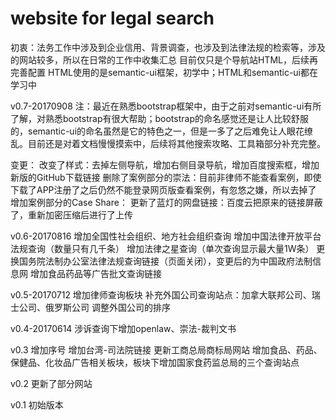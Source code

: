 # website for legal search
初衷：法务工作中涉及到企业信用、背景调查，也涉及到法律法规的检索等，涉及的网站较多，所以在日常的工作中收集汇总
目前仅只是个导航站HTML，后续再完善配置
HTML使用的是semantic-ui框架，初学中；HTML和semantic-ui都在学习中

v0.7-20170908
注：最近在熟悉bootstrap框架中，由于之前对semantic-ui有所了解，对熟悉bootstrap有很大帮助；bootstrap的命名感觉还是让人比较舒服的，semantic-ui的命名虽然是它的特色之一，但是一多了之后难免让人眼花缭乱。目前还是对着文档慢慢摸索中，后续将其他搜索攻略、工具箱部分补充完整。

变更：
改变了样式：去掉左侧导航，增加右侧目录导航，增加百度搜索框，增加新版的GitHub下载链接
删除了案例部分的崇法：目前非律师不能查看案例，即使下载了APP注册了之后仍然不能登录网页版查看案例，有忽悠之嫌，所以去掉了
增加案例部分的Case Share：
更新了蓝灯的网盘链接：百度云把原来的链接屏蔽了，重新加密压缩后进行了上传




v0.6-20170816
增加全国性社会组织、地方社会组织查询
增加中国法律开放平台法规查询（数量只有几千条）
增加法律之星查询（单次查询显示最大量1W条）
更换国务院法制办公室法律法规查询链接（页面关闭），变更后的为中国政府法制信息网
增加食品药品等广告批文查询链接

v0.5-20170712
增加律师查询板块
补充外国公司查询站点：加拿大联邦公司、瑞士公司、俄罗斯公司
调整外国公司的排序


v0.4-20170614
涉诉查询下增加openlaw、崇法-裁判文书


v0.3
增加序号
增加台湾-司法院链接
更新工商总局商标局网站
增加食品、药品、保健品、化妆品广告相关板块，板块下增加国家食药监总局的三个查询站点

v0.2
更新了部分网站

v0.1
初始版本





